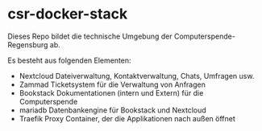 # csr-docker-stack

Dieses Repo bildet die technische Umgebung der Computerspende-Regensburg ab.

Es besteht aus folgenden Elementen:

* Nextcloud   Dateiverwaltung, Kontaktverwaltung, Chats, Umfragen usw.
* Zammad   Ticketsystem für die Verwaltung von Anfragen
* Bookstack   Dokumentationen (intern und Extern) für die Computerspende
* mariadb   Datenbankengine für Bookstack und Nextcloud
* Traefik   Proxy Container, der die Applikationen nach außen öffnet
